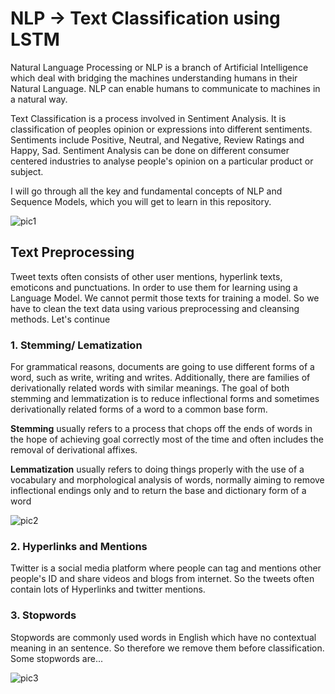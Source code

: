 # NLP -> Text Classification using LSTM

Natural Language Processing or NLP is a branch of Artificial Intelligence which deal with bridging the machines understanding humans in their Natural Language. NLP can enable humans to communicate to machines in a natural way.

Text Classification is a process involved in Sentiment Analysis. It is classification of peoples opinion or expressions into different sentiments. Sentiments include Positive, Neutral, and Negative, Review Ratings and Happy, Sad. Sentiment Analysis can be done on different consumer centered industries to analyse people's opinion on a particular product or subject.

I will go through all the key and fundamental concepts of NLP and Sequence Models, which you will get to learn in this repository.

![pic1](https://user-images.githubusercontent.com/35486320/216017228-ecf48fba-6dac-45af-9ded-87c73b727969.png)

## Text Preprocessing

Tweet texts often consists of other user mentions, hyperlink texts, emoticons and punctuations. In order to use them for learning using a Language Model. We cannot permit those texts for training a model. So we have to clean the text data using various preprocessing and cleansing methods. Let's continue

### 1. Stemming/ Lematization

For grammatical reasons, documents are going to use different forms of a word, such as write, writing and writes. Additionally, there are families of derivationally related words with similar meanings. The goal of both stemming and lemmatization is to reduce inflectional forms and sometimes derivationally related forms of a word to a common base form.

**Stemming** usually refers to a process that chops off the ends of words in the hope of achieving goal correctly most of the time and often includes the removal of derivational affixes.

**Lemmatization** usually refers to doing things properly with the use of a vocabulary and morphological analysis of words, normally aiming to remove inflectional endings only and to return the base and dictionary form of a word

![pic2](https://user-images.githubusercontent.com/35486320/216248557-9e9ed24c-a33f-4ab2-9a4c-4055dc5bd7f7.png)

### 2. Hyperlinks and Mentions

Twitter is a social media platform where people can tag and mentions other people's ID and share videos and blogs from internet. So the tweets often contain lots of Hyperlinks and twitter mentions.

### 3. Stopwords

Stopwords are commonly used words in English which have no contextual meaning in an sentence. So therefore we remove them before classification. Some stopwords are...

![pic3](https://user-images.githubusercontent.com/35486320/216248924-9911d867-0d11-499e-8a8f-a6844559d981.png)
